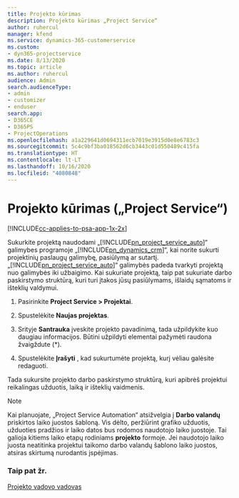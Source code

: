 ```yaml
---
title: Projekto kūrimas
description: Projekto kūrimas „Project Service“
author: ruhercul
manager: kfend
ms.service: dynamics-365-customerservice
ms.custom:
- dyn365-projectservice
ms.date: 8/13/2020
ms.topic: article
ms.author: ruhercul
audience: Admin
search.audienceType:
- admin
- customizer
- enduser
search.app:
- D365CE
- D365PS
- ProjectOperations
ms.openlocfilehash: a1a229641d0694311ecb7019e3915d0e8e6783c3
ms.sourcegitcommit: 5c4c9bf3ba018562d6cb3443c01d550489c415fa
ms.translationtype: HT
ms.contentlocale: lt-LT
ms.lasthandoff: 10/16/2020
ms.locfileid: "4080848"
---
```

# <a name="create-a-project-project-service"></a>Projekto kūrimas („Project Service“)

[!INCLUDE[cc-applies-to-psa-app-1x-2x](../includes/cc-applies-to-psa-app-1x-2x.md)]

Sukurkite projektą naudodami „[!INCLUDE[pn_project_service_auto](../includes/pn-project-service-auto.md)]“ galimybes programoje „[!INCLUDE[pn_dynamics_crm](../includes/pn-dynamics-crm.md)]“, kai norite sukurti projektinių paslaugų galimybę, pasiūlymą ar sutartį. „[!INCLUDE[pn_project_service_auto](../includes/pn-project-service-auto.md)]“ galimybės padeda tvarkyti projektą nuo galimybės iki užbaigimo. Kai sukuriate projektą, taip pat sukuriate darbo paskirstymo struktūrą, kuri turi įtakos jūsų pasiūlymams, išlaidų sąmatoms ir išteklių valdymui.  
  
1.  Pasirinkite **Project Service > Projektai**.  
  
2.  Spustelėkite **Naujas projektas**.  
  
3.  Srityje **Santrauka** įveskite projekto pavadinimą, tada užpildykite kuo daugiau informacijos. Būtini užpildyti elementai pažymėti raudona žvaigždute (*).  
  
4.  Spustelėkite **Įrašyti** , kad sukurtumėte projektą, kurį vėliau galėsite redaguoti.  
  
Tada sukursite projekto darbo paskirstymo struktūrą, kuri apibrėš projektui reikalingas užduotis, laiką ir išteklių vaidmenis.  

> [!NOTE]
> Kai planuojate, „Project Service Automation“ atsižvelgia į **Darbo valandų** priskirtos laiko juostos šabloną. Vis dėlto, peržiūrint grafiko užduotis, užduoties pradžios ir laiko datos bus rodomos naudotojo laiko juostoje. Tai galioja kitiems laiko etapų rodiniams **projekto** formoje. Jei naudotojo laiko juosta neatitinka projektui taikomo darbo valandų šablono laiko juostos, atsiras skirtumą nurodantis įspėjimas.  
  
### <a name="see-also"></a>Taip pat žr.  
 [Projekto vadovo vadovas](../psa/project-manager-guide.md)
